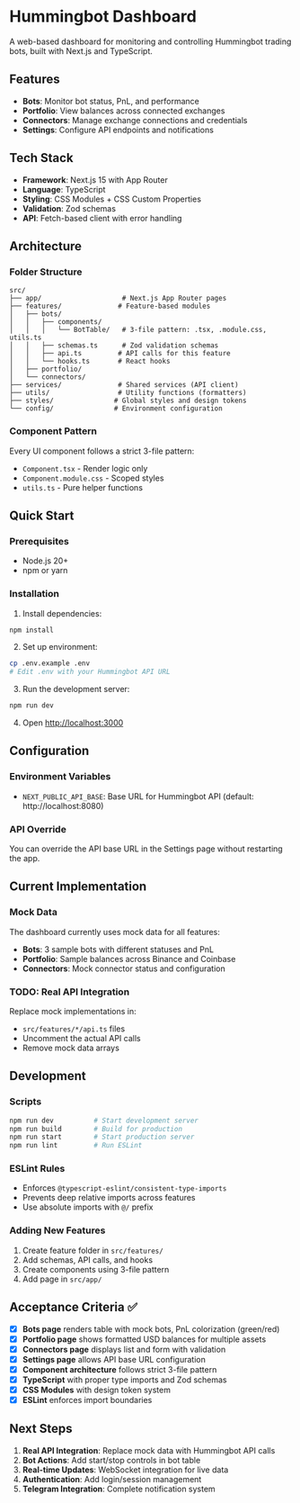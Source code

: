 # Hummingbot Dashboard

A web-based dashboard for monitoring and controlling Hummingbot trading bots, built with Next.js and TypeScript.

## Features

- **Bots**: Monitor bot status, PnL, and performance
- **Portfolio**: View balances across connected exchanges
- **Connectors**: Manage exchange connections and credentials
- **Settings**: Configure API endpoints and notifications

## Tech Stack

- **Framework**: Next.js 15 with App Router
- **Language**: TypeScript
- **Styling**: CSS Modules + CSS Custom Properties
- **Validation**: Zod schemas
- **API**: Fetch-based client with error handling

## Architecture

### Folder Structure

```
src/
├── app/                    # Next.js App Router pages
├── features/              # Feature-based modules
│   ├── bots/
│   │   ├── components/
│   │   │   └── BotTable/   # 3-file pattern: .tsx, .module.css, utils.ts
│   │   ├── schemas.ts      # Zod validation schemas
│   │   ├── api.ts         # API calls for this feature
│   │   └── hooks.ts       # React hooks
│   ├── portfolio/
│   └── connectors/
├── services/              # Shared services (API client)
├── utils/                 # Utility functions (formatters)
├── styles/               # Global styles and design tokens
└── config/               # Environment configuration
```

### Component Pattern

Every UI component follows a strict 3-file pattern:

- `Component.tsx` - Render logic only
- `Component.module.css` - Scoped styles
- `utils.ts` - Pure helper functions

## Quick Start

### Prerequisites

- Node.js 20+
- npm or yarn

### Installation

1. Install dependencies:

```bash
npm install
```

2. Set up environment:

```bash
cp .env.example .env
# Edit .env with your Hummingbot API URL
```

3. Run the development server:

```bash
npm run dev
```

4. Open [http://localhost:3000](http://localhost:3000)

## Configuration

### Environment Variables

- `NEXT_PUBLIC_API_BASE`: Base URL for Hummingbot API (default: http://localhost:8080)

### API Override

You can override the API base URL in the Settings page without restarting the app.

## Current Implementation

### Mock Data

The dashboard currently uses mock data for all features:

- **Bots**: 3 sample bots with different statuses and PnL
- **Portfolio**: Sample balances across Binance and Coinbase
- **Connectors**: Mock connector status and configuration

### TODO: Real API Integration

Replace mock implementations in:

- `src/features/*/api.ts` files
- Uncomment the actual API calls
- Remove mock data arrays

## Development

### Scripts

```bash
npm run dev          # Start development server
npm run build        # Build for production
npm run start        # Start production server
npm run lint         # Run ESLint
```

### ESLint Rules

- Enforces `@typescript-eslint/consistent-type-imports`
- Prevents deep relative imports across features
- Use absolute imports with `@/` prefix

### Adding New Features

1. Create feature folder in `src/features/`
2. Add schemas, API calls, and hooks
3. Create components using 3-file pattern
4. Add page in `src/app/`

## Acceptance Criteria ✅

- [x] **Bots page** renders table with mock bots, PnL colorization (green/red)
- [x] **Portfolio page** shows formatted USD balances for multiple assets
- [x] **Connectors page** displays list and form with validation
- [x] **Settings page** allows API base URL configuration
- [x] **Component architecture** follows strict 3-file pattern
- [x] **TypeScript** with proper type imports and Zod schemas
- [x] **CSS Modules** with design token system
- [x] **ESLint** enforces import boundaries

## Next Steps

1. **Real API Integration**: Replace mock data with Hummingbot API calls
2. **Bot Actions**: Add start/stop controls in bot table
3. **Real-time Updates**: WebSocket integration for live data
4. **Authentication**: Add login/session management
5. **Telegram Integration**: Complete notification system
